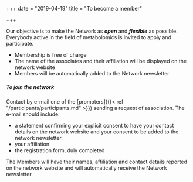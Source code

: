 +++
date = "2019-04-19"
title = "To become a member"

+++

Our objective is to make the Network as ***open*** and ***flexible*** as possible. 
Everybody active in the field of metabolomics is invited to apply and participate. 

* Membership is free of charge 
* The name of the associates and their affiliation will be displayed on the network website
* Members will be automatically added to the Network newsletter

<h5>To join the network</h5>

Contact by e-mail one of the [promoters]({{< ref "/participants/participants.md" >}}) sending a request of association. The e-mail should include:

* a statement confirming your explicit consent to have your contact details on the network website and your consent to be added to the network newsletter. 
* your affiliation 
* the registration form, duly completed

The Members will have their names, affiliation and contact details reported on the network website and will automatically receive the Network newsletter



